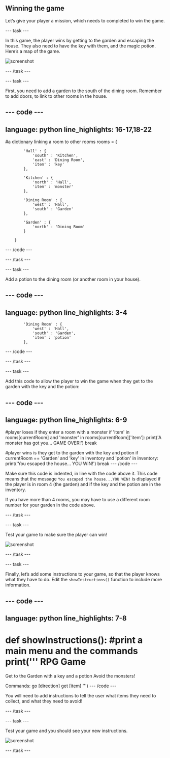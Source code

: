 ## Winning the game

Let’s give your player a mission, which needs to completed to win the game.

--- task ---

In this game, the player wins by getting to the garden and escaping the house. They also need to have the key with them, and the magic potion. Here’s a map of the game.

![screenshot](images/rpg-final-map.png)

--- /task ---

--- task ---

First, you need to add a garden to the south of the dining room. Remember to add doors, to link to other rooms in the house.

--- code ---
---
language: python
line_highlights: 16-17,18-22
---
#a dictionary linking a room to other rooms
rooms = {

            'Hall' : {
                'south' : 'Kitchen',
                'east' : 'Dining Room',
                'item' : 'key'
            },

            'Kitchen' : {
                'north' : 'Hall',
                'item' : 'monster'
            },

            'Dining Room' : {
                'west' : 'Hall',
                'south' : 'Garden'
            },

            'Garden' : {
                'north' : 'Dining Room'
            }

        }
--- /code ---

--- /task ---

--- task ---

Add a potion to the dining room (or another room in your house).

--- code ---
---
language: python
line_highlights: 3-4
---
            'Dining Room' : {
                'west' : 'Hall',
                'south' : 'Garden',
                'item' : 'potion'
            },
--- /code ---

--- /task ---

--- task ---

Add this code to allow the player to win the game when they get to the garden with the key and the potion:

--- code ---
---
language: python
line_highlights: 6-9
---
#player loses if they enter a room with a monster
if 'item' in rooms[currentRoom] and 'monster' in rooms[currentRoom]['item']:
    print('A monster has got you... GAME OVER!')
    break

#player wins is they get to the garden with the key and potion
if currentRoom == 'Garden' and 'key' in inventory and 'potion' in inventory:
    print('You escaped the house... YOU WIN!')
    break
--- /code ---

Make sure this code is indented, in line with the code above it. This code means that the message `You escaped the house...YOU WIN!` is displayed if the player is in room 4 (the garden) and if the key and the potion are in the inventory.

If you have more than 4 rooms, you may have to use a different room number for your garden in the code above.

--- /task ---

--- task ---

Test your game to make sure the player can win!

![screenshot](images/rpg-win-test.png)

--- /task ---

--- task ---

Finally, let’s add some instructions to your game, so that the player knows what they have to do. Edit the `showInstructions()` function to include more information.

--- code ---
---
language: python
line_highlights: 7-8
---
def showInstructions():
    #print a main menu and the commands
    print('''
RPG Game
========

Get to the Garden with a key and a potion
Avoid the monsters!

Commands:
go [direction]
get [item]
''')
--- /code ---

You will need to add instructions to tell the user what items they need to collect, and what they need to avoid!

--- /task ---

--- task ---

Test your game and you should see your new instructions.

![screenshot](images/rpg-instructions-test.png)

--- /task ---
